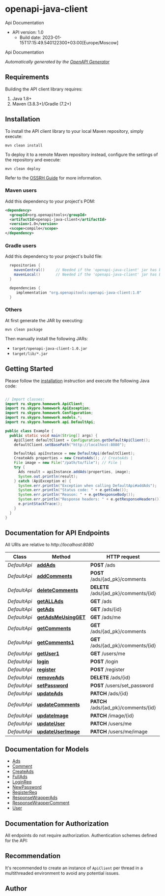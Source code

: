 # openapi-java-client

Api Documentation
- API version: 1.0
  - Build date: 2023-01-15T17:15:49.540122300+03:00[Europe/Moscow]

Api Documentation


*Automatically generated by the [OpenAPI Generator](https://openapi-generator.tech)*


## Requirements

Building the API client library requires:
1. Java 1.8+
2. Maven (3.8.3+)/Gradle (7.2+)

## Installation

To install the API client library to your local Maven repository, simply execute:

```shell
mvn clean install
```

To deploy it to a remote Maven repository instead, configure the settings of the repository and execute:

```shell
mvn clean deploy
```

Refer to the [OSSRH Guide](http://central.sonatype.org/pages/ossrh-guide.html) for more information.

### Maven users

Add this dependency to your project's POM:

```xml
<dependency>
  <groupId>org.openapitools</groupId>
  <artifactId>openapi-java-client</artifactId>
  <version>1.0</version>
  <scope>compile</scope>
</dependency>
```

### Gradle users

Add this dependency to your project's build file:

```groovy
  repositories {
    mavenCentral()     // Needed if the 'openapi-java-client' jar has been published to maven central.
    mavenLocal()       // Needed if the 'openapi-java-client' jar has been published to the local maven repo.
  }

  dependencies {
     implementation "org.openapitools:openapi-java-client:1.0"
  }
```

### Others

At first generate the JAR by executing:

```shell
mvn clean package
```

Then manually install the following JARs:

* `target/openapi-java-client-1.0.jar`
* `target/lib/*.jar`

## Getting Started

Please follow the [installation](#installation) instruction and execute the following Java code:

```java

// Import classes:
import ru.skypro.homework.ApiClient;
import ru.skypro.homework.ApiException;
import ru.skypro.homework.Configuration;
import ru.skypro.homework.models.*;
import ru.skypro.homework.api.DefaultApi;

public class Example {
  public static void main(String[] args) {
    ApiClient defaultClient = Configuration.getDefaultApiClient();
    defaultClient.setBasePath("http://localhost:8080");

    DefaultApi apiInstance = new DefaultApi(defaultClient);
    CreateAds properties = new CreateAds(); // CreateAds | 
    File image = new File("/path/to/file"); // File | 
    try {
      Ads result = apiInstance.addAds(properties, image);
      System.out.println(result);
    } catch (ApiException e) {
      System.err.println("Exception when calling DefaultApi#addAds");
      System.err.println("Status code: " + e.getCode());
      System.err.println("Reason: " + e.getResponseBody());
      System.err.println("Response headers: " + e.getResponseHeaders());
      e.printStackTrace();
    }
  }
}

```

## Documentation for API Endpoints

All URIs are relative to *http://localhost:8080*

Class | Method | HTTP request | Description
------------ | ------------- | ------------- | -------------
*DefaultApi* | [**addAds**](docs/DefaultApi.md#addAds) | **POST** /ads | addAds
*DefaultApi* | [**addComments**](docs/DefaultApi.md#addComments) | **POST** /ads/{ad_pk}/comments | addComments
*DefaultApi* | [**deleteComments**](docs/DefaultApi.md#deleteComments) | **DELETE** /ads/{ad_pk}/comments/{id} | deleteComments
*DefaultApi* | [**getALLAds**](docs/DefaultApi.md#getALLAds) | **GET** /ads | 
*DefaultApi* | [**getAds**](docs/DefaultApi.md#getAds) | **GET** /ads/{id} | getFullAd
*DefaultApi* | [**getAdsMeUsingGET**](docs/DefaultApi.md#getAdsMeUsingGET) | **GET** /ads/me | getAdsMe
*DefaultApi* | [**getComments**](docs/DefaultApi.md#getComments) | **GET** /ads/{ad_pk}/comments | getComments
*DefaultApi* | [**getComments1**](docs/DefaultApi.md#getComments1) | **GET** /ads/{ad_pk}/comments/{id} | getComments
*DefaultApi* | [**getUser1**](docs/DefaultApi.md#getUser1) | **GET** /users/me | getUser
*DefaultApi* | [**login**](docs/DefaultApi.md#login) | **POST** /login | login
*DefaultApi* | [**register**](docs/DefaultApi.md#register) | **POST** /register | register
*DefaultApi* | [**removeAds**](docs/DefaultApi.md#removeAds) | **DELETE** /ads/{id} | removeAds
*DefaultApi* | [**setPassword**](docs/DefaultApi.md#setPassword) | **POST** /users/set_password | setPassword
*DefaultApi* | [**updateAds**](docs/DefaultApi.md#updateAds) | **PATCH** /ads/{id} | updateAds
*DefaultApi* | [**updateComments**](docs/DefaultApi.md#updateComments) | **PATCH** /ads/{ad_pk}/comments/{id} | updateComments
*DefaultApi* | [**updateImage**](docs/DefaultApi.md#updateImage) | **PATCH** /image/{id} | updateAdsImage
*DefaultApi* | [**updateUser**](docs/DefaultApi.md#updateUser) | **PATCH** /users/me | updateUser
*DefaultApi* | [**updateUserImage**](docs/DefaultApi.md#updateUserImage) | **PATCH** /users/me/image | updateUserImage


## Documentation for Models

 - [Ads](docs/Ads.md)
 - [Comment](docs/Comment.md)
 - [CreateAds](docs/CreateAds.md)
 - [FullAds](docs/FullAds.md)
 - [LoginReq](docs/LoginReq.md)
 - [NewPassword](docs/NewPassword.md)
 - [RegisterReq](docs/RegisterReq.md)
 - [ResponseWrapperAds](docs/ResponseWrapperAds.md)
 - [ResponseWrapperComment](docs/ResponseWrapperComment.md)
 - [User](docs/User.md)


## Documentation for Authorization

All endpoints do not require authorization.
Authentication schemes defined for the API:

## Recommendation

It's recommended to create an instance of `ApiClient` per thread in a multithreaded environment to avoid any potential issues.

## Author



